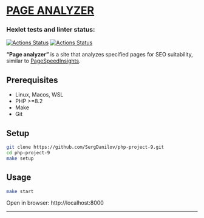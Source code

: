 # [PAGE ANALYZER](https://github.com/SergDanilov/php-project-9/blob/main/README.md)

### Hexlet tests and linter status:
[![Actions Status](https://github.com/SergDanilov/php-project-9/actions/workflows/hexlet-check.yml/badge.svg)](https://github.com/SergDanilov/php-project-9/actions)
[![Actions Status](https://github.com/SergDanilov/php-project-9/actions/workflows/test-workflow.yml/badge.svg)](https://github.com/SergDanilov/php-project-9/actions)

<p><b>“Page analyzer”</b> is a site that analyzes specified pages for SEO suitability, similar to <a href="https://pagespeed.web.dev/">PageSpeedInsights</a>.</p>

## Prerequisites

* Linux, Macos, WSL
* PHP >=8.2
* Make
* Git


## Setup

```bash
git clone https://github.com/SergDanilov/php-project-9.git
cd php-project-9
make setup
```
## Usage

```bash
make start
```
Open in browser: http://localhost:8000

---